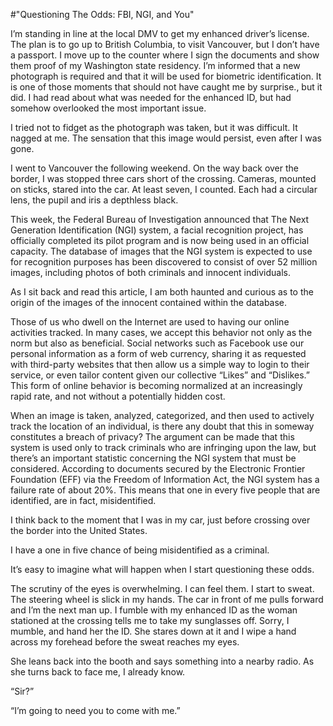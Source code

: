 #"Questioning The Odds: FBI, NGI, and You"

I’m standing in line at the local DMV to get my enhanced driver’s license. The plan is to go up to British Columbia, to visit Vancouver, but I don’t have a passport. I move up to the counter where I sign the documents and show them proof of my Washington state residency. I’m informed that a new photograph is required and that it will be used for biometric identification. It is one of those moments that should not have caught me by surprise., but it did. I had read about what was needed for the enhanced ID, but had somehow overlooked the most important issue.

I tried not to fidget as the photograph was taken, but it was difficult. It nagged at me. The sensation that this image would persist, even after I was gone.

I went to Vancouver the following weekend. On the way back over the border, I was stopped three cars short of the crossing. Cameras, mounted on sticks, stared into the car. At least seven, I counted. Each had a circular lens, the pupil and iris a depthless black.

This week, the Federal Bureau of Investigation announced that The Next Generation Identification (NGI) system, a facial recognition project, has officially completed its pilot program and is now being used in an official capacity. The database of images that the NGI system is expected to use for recognition purposes has been discovered to consist of over 52 million images, including photos of both criminals and innocent individuals.

As I sit back and read this article, I am both haunted and curious as to the origin of the images of the innocent contained within the database.

Those of us who dwell on the Internet are used to having our online activities tracked. In many cases, we accept this behavior not only as the norm but also as beneficial. Social networks such as Facebook use our personal information as a form of web currency, sharing it as requested with third-party websites that then allow us a simple way to login to their service, or even tailor content given our collective “Likes” and “Dislikes.” This form of online behavior is becoming normalized at an increasingly rapid rate, and not without a potentially hidden cost.

When an image is taken, analyzed, categorized, and then used to actively track the location of an individual, is there any doubt that this in someway constitutes a breach of privacy? The argument can be made that this system is used only to track criminals who are infringing upon the law, but there’s an important statistic concerning the NGI system that must be considered. According to documents secured by the Electronic Frontier Foundation (EFF) via the Freedom of Information Act, the NGI system has a failure rate of about 20%. This means that one in every five people that are identified, are in fact, misidentified.

I think back to the moment that I was in my car, just before crossing over the border into the United States.

I have a one in five chance of being misidentified as a criminal.

It’s easy to imagine what will happen when I start questioning these odds.

The scrutiny of the eyes is overwhelming. I can feel them. I start to sweat. The steering wheel is slick in my hands. The car in front of me pulls forward and I’m the next man up. I fumble with my enhanced ID as the woman stationed at the crossing tells me to take my sunglasses off. Sorry, I mumble, and hand her the ID. She stares down at it and I wipe a hand across my forehead before the sweat reaches my eyes.

She leans back into the booth and says something into a nearby radio. As she turns back to face me, I already know.

“Sir?”

“I’m going to need you to come with me.”
